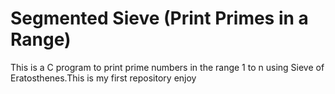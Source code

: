 # Segmented Sieve (Print Primes in a Range)
This is a C program to print prime numbers in the range 1 to n using Sieve of Eratosthenes.This is my first repository
enjoy
